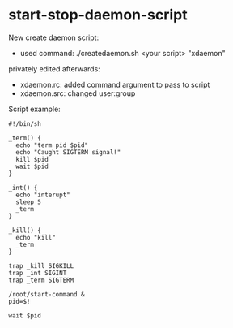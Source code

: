 # start-stop-daemon-script

New create daemon script:
- used command: ./createdaemon.sh \<your script\> "xdaemon"

privately edited afterwards:
- xdaemon.rc:  added command argument to pass to script
- xdaemon.src: changed user:group

Script example:
```
#!/bin/sh

_term() { 
  echo "term pid $pid"
  echo "Caught SIGTERM signal!" 
  kill $pid
  wait $pid
}

_int() {
  echo "interupt"
  sleep 5
  _term
}

_kill() {
  echo "kill"
  _term
}

trap _kill SIGKILL
trap _int SIGINT
trap _term SIGTERM

/root/start-command &
pid=$!

wait $pid
```
